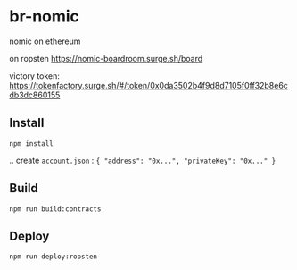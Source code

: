 # br-nomic
nomic on ethereum

on ropsten
https://nomic-boardroom.surge.sh/board

victory token: https://tokenfactory.surge.sh/#/token/0x0da3502b4f9d8d7105f0ff32b8e6cdb3dc860155

## Install

```
npm install
```

.. create `account.json` : `{ "address": "0x...", "privateKey": "0x..." }`

## Build

```
npm run build:contracts
```

## Deploy

```
npm run deploy:ropsten
```
